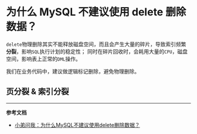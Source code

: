 # 为什么 MySQL 不建议使用 delete 删除数据？

`delete`物理删除其实不能释放磁盘空间，而且会产生大量的碎片，导致索引频繁**分裂**，影响`SQL`执行计划的稳定性；
同时在碎片回收时，会耗用大量的`CPU`，磁盘空间，影响表上正常的`DML`操作。

我们在业务代码中，建议做逻辑标记删除，避免物理删除。

## 页分裂 & 索引分裂 




---

**参考文档**

- [小弟问我：为什么MySQL不建议使用delete删除数据？](https://mp.weixin.qq.com/s/7dpNkLaglIyb_9DKdH43eQ)